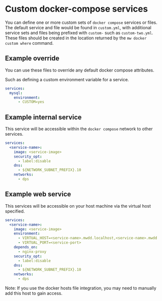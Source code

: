 # Custom docker-compose services

You can define one or more custom sets of `docker compose` services or files.
The default service and file would be found in `custom.yml`,
with additional service sets and files being prefixed with `custom-` such as `custom-two.yml`.
These files should be created in the location returned by the `mw docker custom where` command.

## Example override

You can use these files to override any default docker compose attributes.

Such as defining a custom environment variable for a service.

```yaml
services:
  mysql:
    environment:
      - CUSTOM=yes
```

## Example internal service

This service will be accessible within the `docker compose` network to other services.

```yaml
services:
  <service-name>:
    image: <service-image>
    security_opt:
      - label:disable
    dns:
      - ${NETWORK_SUBNET_PREFIX}.10
    networks:
      - dps
```

## Example web service

This services will be accessible on your host machine via the virtual host specified.

```yaml
services:
  <service-name>:
    image: <service-image>
    environment:
      - VIRTUAL_HOST=<service-name>.mwdd.localhost,<service-name>.mwdd
      - VIRTUAL_PORT=<service-port>
    depends_on:
      - nginx-proxy
    security_opt:
      - label:disable
    dns:
      - ${NETWORK_SUBNET_PREFIX}.10
    networks:
      - dps
```

Note: If you use the docker hosts file integration, you may need to manually add this host to gain access.
